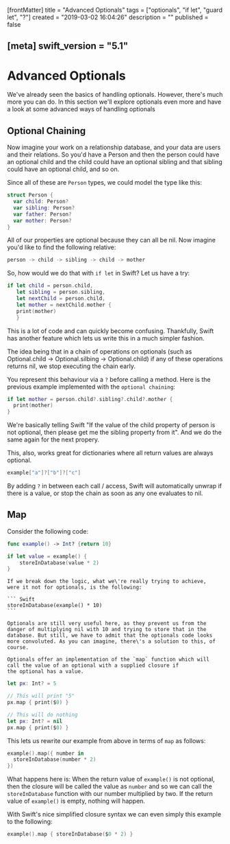 [frontMatter]
title = "Advanced Optionals"
tags = ["optionals", "if let", "guard let", "?"]
created = "2019-03-02 16:04:26"
description = ""
published = false

[meta]
swift_version = "5.1"
---

# Advanced Optionals

We've already seen the basics of handling optionals. However, there's much more you can do.
In this section we'll explore optionals even more and have a look at some advanced ways of
handling optionals

## Optional Chaining

Now imagine your work on a relationship database, and your data are
users and their relations. So you'd have a Person and then the person
could have an optional child and the child could have an optional 
sibling and that sibling could have an optional child, and so on.

Since all of these are `Person` types, we could model the type like this:

``` Swift
struct Person {
  var child: Person?
  var sibling: Person?
  var father: Person?
  var mother: Person?
}
```

All of our properties are optional because they can all be nil.
Now imagine you'd like to find the following relative:

``` bash
person -> child -> sibling -> child -> mother
```

So, how would we do that with `if let` in Swift? Let us have a try:

``` Swift
if let child = person.child,
   let sibling = person.sibling,
   let nextChild = person.child,
   let mother = nextChild.mother {
   print(mother)
   }
```

This is a lot of code and can quickly become confusing. Thankfully,
Swift has another feature which lets us write this in a much simpler fashion.

The idea being that in a chain of operations on optionals
(such as Optional.child -> Optional.silbing -> Optional.child) 
if any of these operations returns nil, we stop executing the chain early.

You represent this behaviour via a `?` before calling a method. Here is the
previous example implemented with the `optional chaining`:

``` Swift
if let mother = person.child?.sibling?.child?.mother {
  print(mother)
}
```

We're basically telling Swift "If the value of the child property of person is not
optional, then please get me the sibling property from it". And we do the same again
for the next propery.

This, also, works great for dictionaries where all return values are always optional.

  ``` Swift
  example["a"]?["b"]?["c"]
  ```

By adding `?` in between each call / access, Swift will
automatically unwrap if there is a value, or stop the chain as soon
as any one evaluates to nil.

## Map

Consider the following code:

``` Swift
func example() -> Int? {return 10}

if let value = example() {
    storeInDatabase(value * 2)
}
```

    If we break down the logic, what we\'re really trying to achieve,
    were it not for optionals, is the following:

    ``` Swift
    storeInDatabase(example() * 10)
    ```

    Optionals are still very useful here, as they prevent us from the
    danger of multiplying nil with 10 and trying to store that in the
    database. But still, we have to admit that the optionals code looks
    more convoluted. As you can imagine, there\'s a solution to this, of
    course.

    Optionals offer an implementation of the `map` function which will
    call the value of an optional with a supplied closure if
    the optional has a value.

``` Swift
let px: Int? = 5

// This will print "5"
px.map { print($0) }

// This will do nothing
let px: Int? = nil
px.map { print($0) }

```

This lets us rewrite our example from above in terms of `map` as follows:

``` Swift
example().map({ number in 
  storeInDatabase(number * 2) 
})
```

What happens here is: When the return value of `example()` is not optional, then the closure
will be called the value as `number` and so we can call the `storeInDatabase` function with our number multiplied by two. If the return value of `example()` is empty, nothing will happen.

With Swift's nice simplified closure syntax we can even simply this example to the following:

``` Swift
example().map { storeInDatabase($0 * 2) }
```
